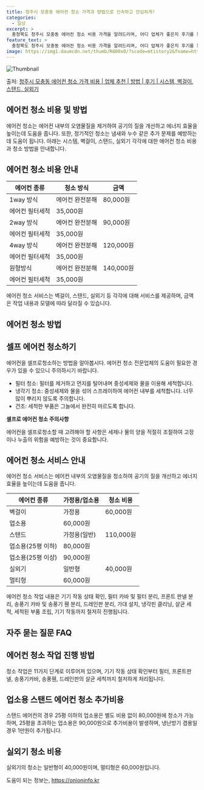 ```yaml
---
title: 청주시 모충동 에어컨 청소 가격과 방법으로 신속하고 안심하게!
categories:
  - 일상
excerpt: >
  충청북도 청주시 모충동 에어컨 청소 비용 가격을 알려드리며, 어디 업체가 좋은지 후기를 통해 알아보겠습니다. 현재 글에서는 시스템, 벽걸이, 스탠드, 실외기 각각에 대해 청소 비용이 나와 있으니 참고하시면 되겠습니다. 에어컨 분해 청소 방법 보기 👈 클릭셀프 에어컨 청소 방법 보기👈 클릭청주시 모충동 에어컨 청소 비용시스템에어컨 방식클리닝방식금액1way 방식에어컨 완전분해80,000원1way 방식에어컨 필터세척35,000원2way 방식에어컨 완전분해90,000원2way 방식에어컨 필터세척35,000원4way 방식에어컨 완전분해120,000원4way 방식에어컨 필터세척35,000원원형방식에어컨 완전분해140,000원원형방식에어컨 필터세척35,000원에어컨 청소 견적 샘플 보기 👈 클릭에어컨 냄새의 원인에어..
feature_text: >
  충청북도 청주시 모충동 에어컨 청소 비용 가격을 알려드리며, 어디 업체가 좋은지 후기를 통해 알아보겠습니다. 현재 글에서는 시스템, 벽걸이, 스탠드, 실외기 각각에 대해 청소 비용이 나와 있으니 참고하시면 되겠습니다. 에어컨 분해 청소 방법 보기 👈 클릭셀프 에어컨 청소 방법 보기👈 클릭청주시 모충동 에어컨 청소 비용시스템에어컨 방식클리닝방식금액1way 방식에어컨 완전분해80,000원1way 방식에어컨 필터세척35,000원2way 방식에어컨 완전분해90,000원2way 방식에어컨 필터세척35,000원4way 방식에어컨 완전분해120,000원4way 방식에어컨 필터세척35,000원원형방식에어컨 완전분해140,000원원형방식에어컨 필터세척35,000원에어컨 청소 견적 샘플 보기 👈 클릭에어컨 냄새의 원인에어..
image: https://img1.daumcdn.net/thumb/R800x0/?scode=mtistory2&fname=https%3A%2F%2Fblog.kakaocdn.net%2Fdn%2FdmIt9A%2FbtsHzcqtA3c%2FAIbjCa1uJjmQWgpGt2Jj00%2Fimg.webp
---
```


![Thumbnail](https://img1.daumcdn.net/thumb/R800x0/?scode=mtistory2&fname=https%3A%2F%2Fblog.kakaocdn.net%2Fdn%2FdmIt9A%2FbtsHzcqtA3c%2FAIbjCa1uJjmQWgpGt2Jj00%2Fimg.webp)

<p>출처: <a href="https://onioninfo.kr/entry/%EC%B2%AD%EC%A3%BC%EC%8B%9C-%EB%AA%A8%EC%B6%A9%EB%8F%99-%EC%97%90%EC%96%B4%EC%BB%A8-%EC%B2%AD%EC%86%8C-%EA%B0%80%EA%B2%A9-%EB%B9%84%EC%9A%A9-%EC%97%85%EC%B2%B4-%EC%B6%94%EC%B2%9C-%EB%B0%A9%EB%B2%95-%ED%9B%84%EA%B8%B0-%EC%8B%9C%EC%8A%A4%ED%85%9C-%EB%B2%BD%EA%B1%B8%EC%9D%B4-%EC%8A%A4%ED%83%A0%EB%93%9C-%EC%8B%A4%EC%99%B8%EA%B8%B0" rel="dofollow">청주시 모충동 에어컨 청소 가격 비용 | 업체 추천 | 방법 | 후기 | 시스템, 벽걸이, 스탠드, 실외기</a> </p>

## 에어컨 청소 비용 및 방법

에어컨 청소는 에어컨 내부의 오염물질을 제거하여 공기의 질을 개선하고 에너지 효율을 높이는데 도움을 줍니다. 또한, 정기적인 청소는 냄새와
누수 같은 추가 문제를 예방하는 데 도움이 됩니다. 아래는 시스템, 벽걸이, 스탠드, 실외기 각각에 대한 에어컨 청소 비용과 청소 방법을
안내합니다.

## 에어컨 청소 비용 안내

**에어컨 종류** | **청소 방식** | **금액**  
---|---|---  
1way 방식 | 에어컨 완전분해 | 80,000원  
  | 에어컨 필터세척 | 35,000원  
2way 방식 | 에어컨 완전분해 | 90,000원  
  | 에어컨 필터세척 | 35,000원  
4way 방식 | 에어컨 완전분해 | 120,000원  
  | 에어컨 필터세척 | 35,000원  
원형방식 | 에어컨 완전분해 | 140,000원  
  | 에어컨 필터세척 | 35,000원  
  
에어컨 청소 서비스는 벽걸이, 스탠드, 실외기 등 각각에 대해 서비스를 제공하며, 금액은 작업 내용과 모델에 따라 달라질 수 있습니다.

## 에어컨 청소 방법

## **셀프 에어컨 청소하기**

에어컨을 셀프로청소하는 방법을 알아봅시다. 에어컨 청소 전문업체의 도움이 필요한 경우가 있을 수 있으니 주의하시기 바랍니다.

  * 필터 청소: 필터를 제거하고 먼지를 털어내며 중성세제와 물을 이용해 세척합니다.
  * 냉각기 청소: 중성세제와 물을 섞어 스프레이하여 에어컨 내부를 세척합니다. 너무 많이 뿌리지 않도록 주의합니다.
  * 건조: 세척한 부품은 그늘에서 완전히 마르도록 합니다.

**셀프로 에어컨 청소 주의사항**

에어컨을 셀프로청소할 때 고려해야 할 사항은 세제나 물의 양을 적절히 조절하여 고장이나 누출의 위험을 예방하는 것이 중요합니다.

## **에어컨 청소 서비스 안내**

에어컨 청소 서비스는 에어컨 내부의 오염물질을 청소하여 공기의 질을 개선하고 에너지 효율을 높이는데 도움을 줍니다.

**에어컨 종류** | **가정용/업소용** | **청소 비용**  
---|---|---  
벽걸이 | 가정용 | 60,000원  
  | 업소용 | 60,000원  
스탠드 | 가정용(일반) | 110,000원  
  | 업소용(25평 이하) | 80,000원  
  | 업소용(25평 이상) | 90,000원  
실외기 | 일반형 | 40,000원  
  | 멀티형 | 60,000원  
  
에어컨 청소 작업 내용은 기기 작동 상태 확인, 필터 카바 및 필터 분리, 프론트 판넬 분리, 송풍기 카바 및 송풍기 휀 분리, 드레인판
분리, 가대 설치, 냉각핀 클리닝, 살균 세척, 세척된 부품 조립, 기기 작동까지 철저히 진행됩니다.

## 자주 묻는 질문 FAQ

## **에어컨 청소 작업 진행 방법**

청소 작업은 11가지 단계로 이루어져 있으며, 기기 작동 상태 확인부터 필터, 프론트판넬, 송풍기카바, 송풍휀, 드레인판의 살균 세척까지
철저하게 처리됩니다.

## **업소용 스탠드 에어컨 청소 추가비용**

스탠드 에어컨의 경우 25평 이하의 업소용은 별도 비용 없이 80,000원에 청소가 가능하며, 25평을 초과하는 업소용은 90,000원으로
추가비용이 발생하며, 냉난방기 겸용일 경우 1만원이 추가됩니다.

## **실외기 청소 비용**

실외기의 청소는 일반형이 40,000원이며, 멀티형은 60,000원입니다.



 

도움이 되는 정보는, <a href="https://onioninfo.kr" rel="dofollow">https://onioninfo.kr</a>


